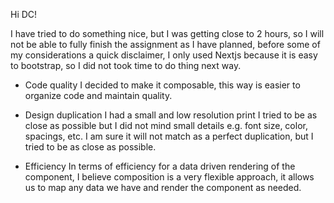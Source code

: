 Hi DC!

I have tried to do something nice, but I was getting close to 2 hours, so I will not be able to fully finish the assignment
as I have planned, before some of my considerations a quick disclaimer, I only used Nextjs because it is easy to bootstrap,
so I did not took time to do thing next way.

- Code quality
  I decided to make it composable, this way is easier to organize code and maintain quality.

- Design duplication
  I had a small and low resolution print I tried to be as close as possible but I did not mind small details e.g. font size,
  color, spacings, etc. I am sure it will not match as a perfect duplication, but I tried to be as close as possible.

- Efficiency
  In terms of efficiency for a data driven rendering of the component, I believe composition is a very flexible approach,
  it allows us to map any data we have and render the component as needed.

